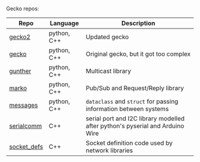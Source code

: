 Gecko repos:

| Repo | Language | Description |
|---|---|---|
| [gecko2][1] | python, C++ | Updated gecko |
| [gecko][2]  | python, C++ | Original gecko, but it got too complex |
| [gunther][6]| python, C++ | Multicast library |
| [marko][3]  | python, C++ | Pub/Sub and Request/Reply library |
| [messages][7] |python, C++ | `dataclass` and `struct` for passing information between systems |
| [serialcomm][4]     | C++ | serial port and I2C library modelled after python's pyserial and Arduino Wire |
| [socket_defs][5]    | C++ | Socket definition code used by network libraries |


[1]: https://github.com/gecko-robotics/gecko2
[2]: https://github.com/gecko-robotics/gecko
[3]: https://github.com/gecko-robotics/marko
[4]: https://github.com/gecko-robotics/serialcomm
[5]: https://github.com/gecko-robotics/socket_defs
[6]: https://github.com/gecko-robotics/gunther
[7]: https://github.com/gecko-robotics/messages
